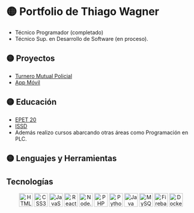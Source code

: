# 🟡 Portfolio de Thiago Wagner
- Técnico Programador (completado)
- Técnico Sup. en Desarrollo de Software (en proceso).
## 🟡 Proyectos   
- [Turnero Mutual Policial](https://github.com/ThiagoW4W/Turnero-Mutual)
- [App Móvil](https://github.com/ThiagoW4W/Turnero-Mutual)
## 🟡 Educación
- [EPET 20](https://epet20.edu.ar/ )
- [ISSD](https://issd.edu.ar/es/desarrollo-software/)
- Además realizo cursos abarcando otras áreas como Programación en PLC.
## 🟡 Lenguajes y Herramientas
## Tecnologías
<p align="center">
  <img src="https://cdn.simpleicons.org/html5" alt="HTML5" width="36" />
  <img src="https://cdn.simpleicons.org/css" alt="CSS3" width="36" />
  <img src="https://cdn.simpleicons.org/javascript" alt="JavaScript" width="36" />
  <img src="https://cdn.simpleicons.org/react" alt="React" width="36" />
  <img src="https://cdn.simpleicons.org/nodedotjs" alt="Node.js" width="36" />
  <img src="https://cdn.simpleicons.org/php" alt="PHP" width="36" />
  <img src="https://cdn.simpleicons.org/python" alt="Python" width="36" />
  <img src="https://imgs.search.brave.com/FRpTfdcobNeioE_WSl1nwBSF0tJwZnMzYZTr171mnms/rs:fit:860:0:0:0/g:ce/aHR0cHM6Ly9pbWcu/aWNvbnM4LmNvbS8_/c2l6ZT0xMjAwJmlk/PTEzNjc5JmZvcm1h/dD1wbmc" alt="Java" width="36" />
  <img src="https://cdn.simpleicons.org/mysql" alt="MySQL" width="36" />
  <img src="https://cdn.simpleicons.org/firebase" alt="Firebase" width="36" />
  <img src="https://cdn.simpleicons.org/docker" alt="Docker" width="36" />
</p>

